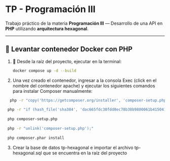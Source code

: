 #  **TP - Programación III**

Trabajo práctico de la materia **Programación III** — Desarrollo de una API en **PHP** utilizando **arquitectura hexagonal**.

---

## 🐳 Levantar contenedor Docker con PHP

1. 📂 Desde la raíz del proyecto, ejecutar en la terminal:

   ```bash
   docker compose up -d --build

2. Una vez creado el contenedor, ingresar a la consola Exec (click en el nombre del contenedor apache) y ejecutar los siguientes comandos para instalar Composer manualmente:
  ```bash
    php -r "copy('https://getcomposer.org/installer', 'composer-setup.php');"
   
   php -r "if (hash_file('sha384', 'dac665fdc30fdd8ec78b38b9800061b4150413ff2e3b6f88543c636f7cd84f6db9189d43a81e5503cda447da73c7e5b6') === 'dac665fdc30fdd8ec78b38b9800061b4150413ff2e3b6f88543c636f7cd84f6db9189d43a81e5503cda447da73c7e5b6') { echo 'Installer verified'.PHP_EOL; } else { echo 'Installer corrupt'.PHP_EOL; unlink('composer-setup.php'); exit(1); }"
   
   php composer-setup.php
   
   php -r "unlink('composer-setup.php');"
   
   php composer.phar install
```
3. Crear la base de datos tp-hexagonal e importar el archivo tp-hexagonal.sql que se encuentra en la raíz del proyecto

